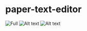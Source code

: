 # paper-text-editor

![Full](https://imgur.com/a/hvfjeH5)
![Alt text](https://imgur.com/7hDA4SC?raw=true "Type Text")
![Alt text](https://imgur.com/2sS8YUH?raw=true "Send Text")